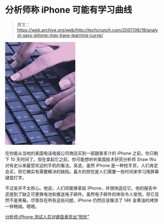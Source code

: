 # 分析师称 iPhone 可能有学习曲线

> 原文：<https://web.archive.org/web/http://techcrunch.com/2007/06/19/analyst-says-iphone-may-have-learning-curve/>

![](img/f3fc368da9a9a9931c3caf3fc51584fd.png)

在你能从当地的美国电话电报公司商店买到一部甜美多汁的 iPhone 之前，你只剩下 10 天时间了。但在拿起它之前，你可能想听听美国技术研究分析师 Shaw Wu 对有史以来最受欢迎的手机的看法。吴说，虽然 iPhone 是一种抢手货，人们肯定会买，但它确实有需要解决的缺陷。最大的担忧是人们需要一些时间来学习用屏幕键盘打字。

不过吴并不太担心。他说，人们将能够拿起 iPhone，并很快适应它。他的报告中还提到了缺乏可更换电池和推送电子邮件。虽然电子邮件的体验令人愉悦，但它显然不是黑莓。尽管存在所有这些问题，iPhone 仍然应该像浇了 14K 金黄油的烤饼一样畅销。嗯嗯。

[分析师:iPhone 测试人员对键盘表现出“担忧”](https://web.archive.org/web/20161107064008/http://ilounge.com/index.php/news/comments/analyst-iphone-testers-showing-concern-over-keyboard/)